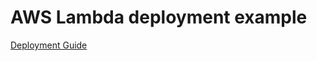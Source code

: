 # AWS Lambda deployment example

[Deployment Guide](https://www.prisma.io/docs/guides/deployment/deploying-to-aws-lambda)
